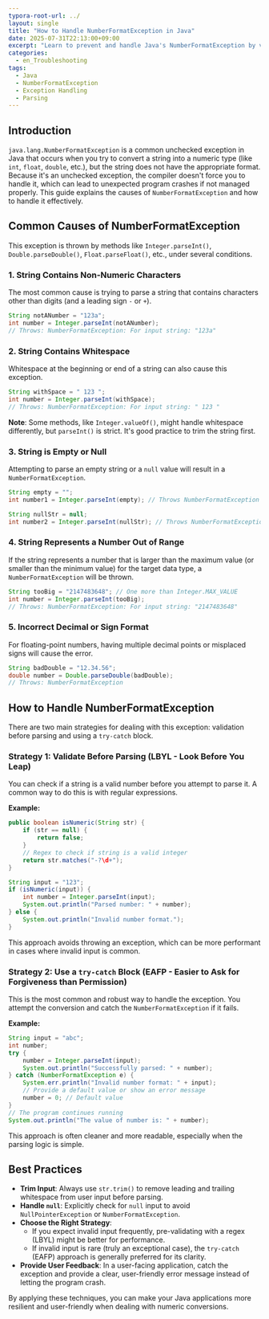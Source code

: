 ```yaml
---
typora-root-url: ../
layout: single
title: "How to Handle NumberFormatException in Java"
date: 2025-07-31T22:13:00+09:00
excerpt: "Learn to prevent and handle Java's NumberFormatException by validating strings before parsing and using try-catch blocks for safe numeric conversion."
categories:
  - en_Troubleshooting
tags:
  - Java
  - NumberFormatException
  - Exception Handling
  - Parsing
---
```


## Introduction

`java.lang.NumberFormatException` is a common unchecked exception in Java that occurs when you try to convert a string into a numeric type (like `int`, `float`, `double`, etc.), but the string does not have the appropriate format. Because it's an unchecked exception, the compiler doesn't force you to handle it, which can lead to unexpected program crashes if not managed properly. This guide explains the causes of `NumberFormatException` and how to handle it effectively.

## Common Causes of NumberFormatException

This exception is thrown by methods like `Integer.parseInt()`, `Double.parseDouble()`, `Float.parseFloat()`, etc., under several conditions.

### 1. String Contains Non-Numeric Characters

The most common cause is trying to parse a string that contains characters other than digits (and a leading sign `-` or `+`).

```java
String notANumber = "123a";
int number = Integer.parseInt(notANumber); 
// Throws: NumberFormatException: For input string: "123a"
```

### 2. String Contains Whitespace

Whitespace at the beginning or end of a string can also cause this exception.

```java
String withSpace = " 123 ";
int number = Integer.parseInt(withSpace);
// Throws: NumberFormatException: For input string: " 123 "
```
**Note**: Some methods, like `Integer.valueOf()`, might handle whitespace differently, but `parseInt()` is strict. It's good practice to trim the string first.

### 3. String is Empty or Null

Attempting to parse an empty string or a `null` value will result in a `NumberFormatException`.

```java
String empty = "";
int number1 = Integer.parseInt(empty); // Throws NumberFormatException

String nullStr = null;
int number2 = Integer.parseInt(nullStr); // Throws NumberFormatException
```

### 4. String Represents a Number Out of Range

If the string represents a number that is larger than the maximum value (or smaller than the minimum value) for the target data type, a `NumberFormatException` will be thrown.

```java
String tooBig = "2147483648"; // One more than Integer.MAX_VALUE
int number = Integer.parseInt(tooBig);
// Throws: NumberFormatException: For input string: "2147483648"
```

### 5. Incorrect Decimal or Sign Format

For floating-point numbers, having multiple decimal points or misplaced signs will cause the error.

```java
String badDouble = "12.34.56";
double number = Double.parseDouble(badDouble);
// Throws: NumberFormatException
```

## How to Handle NumberFormatException

There are two main strategies for dealing with this exception: validation before parsing and using a `try-catch` block.

### Strategy 1: Validate Before Parsing (LBYL - Look Before You Leap)

You can check if a string is a valid number before you attempt to parse it. A common way to do this is with regular expressions.

**Example:**
```java
public boolean isNumeric(String str) {
    if (str == null) {
        return false;
    }
    // Regex to check if string is a valid integer
    return str.matches("-?\d+"); 
}

String input = "123";
if (isNumeric(input)) {
    int number = Integer.parseInt(input);
    System.out.println("Parsed number: " + number);
} else {
    System.out.println("Invalid number format.");
}
```
This approach avoids throwing an exception, which can be more performant in cases where invalid input is common.

### Strategy 2: Use a `try-catch` Block (EAFP - Easier to Ask for Forgiveness than Permission)

This is the most common and robust way to handle the exception. You attempt the conversion and catch the `NumberFormatException` if it fails.

**Example:**
```java
String input = "abc";
int number;
try {
    number = Integer.parseInt(input);
    System.out.println("Successfully parsed: " + number);
} catch (NumberFormatException e) {
    System.err.println("Invalid number format: " + input);
    // Provide a default value or show an error message
    number = 0; // Default value
}
// The program continues running
System.out.println("The value of number is: " + number);
```
This approach is often cleaner and more readable, especially when the parsing logic is simple.

## Best Practices

- **Trim Input**: Always use `str.trim()` to remove leading and trailing whitespace from user input before parsing.
- **Handle `null`**: Explicitly check for `null` input to avoid `NullPointerException` or `NumberFormatException`.
- **Choose the Right Strategy**:
  - If you expect invalid input frequently, pre-validating with a regex (LBYL) might be better for performance.
  - If invalid input is rare (truly an exceptional case), the `try-catch` (EAFP) approach is generally preferred for its clarity.
- **Provide User Feedback**: In a user-facing application, catch the exception and provide a clear, user-friendly error message instead of letting the program crash.

By applying these techniques, you can make your Java applications more resilient and user-friendly when dealing with numeric conversions.
